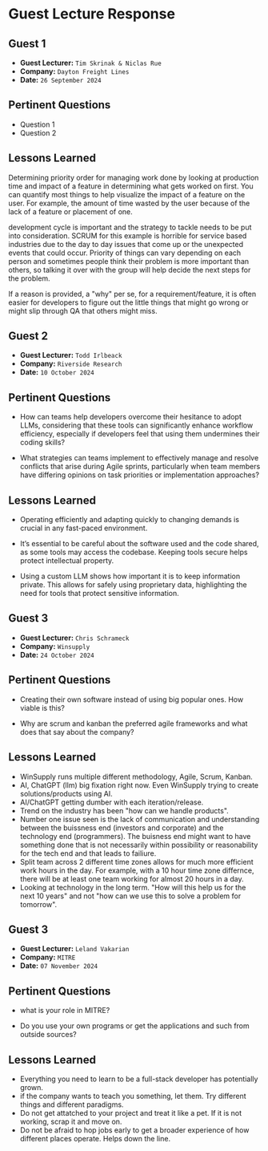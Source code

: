 # Guest Lecture Response

## Guest 1

- **Guest Lecturer:** `Tim Skrinak & Niclas Rue`
- **Company:** `Dayton Freight Lines`
- **Date:** `26 September 2024`

## Pertinent Questions

- Question 1
- Question 2

## Lessons Learned

Determining priority order for managing work done by looking at production time and impact of a feature in determining what gets worked on first. You can quantify most things to help visualize the impact of a feature on the user. For example, the amount of time wasted by the user because of the lack of a feature or placement of one.

development cycle is important and the strategy to tackle needs to be put into consideration. SCRUM for this example is horrible for service based industries due to the day to day issues that come up or the unexpected events that could occur.
Priority of things can vary depending on each person and sometimes people think their problem is more important than others, so talking it over with the group will help decide the next steps for the problem.

If a reason is provided, a "why" per se, for a requirement/feature, it is often easier for developers to figure out the little things that might go wrong or might slip through QA that others might miss.

## Guest 2

- **Guest Lecturer:** `Todd Irlbeack `
- **Company:** `Riverside Research`
- **Date:** `10 October 2024`

## Pertinent Questions

- How can teams help developers overcome their hesitance to adopt LLMs, considering that these tools can significantly enhance workflow efficiency, especially if developers feel that using them undermines their coding skills?

- What strategies can teams implement to effectively manage and resolve conflicts that arise during Agile sprints, particularly when team members have differing opinions on task priorities or implementation approaches?

## Lessons Learned

- Operating efficiently and adapting quickly to changing demands is crucial in any fast-paced environment.

- It’s essential to be careful about the software used and the code shared, as some tools may access the codebase. Keeping tools secure helps protect intellectual property.

- Using a custom LLM shows how important it is to keep information private. This allows for safely using proprietary data, highlighting the need for tools that protect sensitive information.

## Guest 3

- **Guest Lecturer:** `Chris Schrameck`
- **Company:** `Winsupply`
- **Date:** `24 October 2024`

## Pertinent Questions
- Creating their own software instead of using big popular ones. How viable is this?
  
- Why are scrum and kanban the preferred agile frameworks and what does that say about the company?

## Lessons Learned
- WinSupply runs multiple different methodology, Agile, Scrum, Kanban.
- AI, ChatGPT (llm) big fixation right now. Even WinSupply trying to create solutions/products using AI.
- AI/ChatGPT getting dumber with each iteration/release.
- Trend on the industry has been "how can we handle products".
- Number one issue seen is the lack of communication and understanding between the buissness end (investors and corporate) and the technology end (programmers). The buisness end might want to have something done that is not necessarily within possibility or reasonability for the tech end and that leads to failiure.
- Split team across 2 different time zones allows for much more efficient work hours in the day. For example, with a 10 hour time zone differnce, there will be at least one team working for almost 20 hours in a day.
- Looking at technology in the long term. "How will this help us for the next 10 years" and not "how can we use this to solve a problem for tomorrow".

## Guest 3

- **Guest Lecturer:** `Leland Vakarian`
- **Company:** `MITRE`
- **Date:** `07 November 2024`

## Pertinent Questions
- what is your role in MITRE?

- Do you use your own programs or get the applications and such from outside sources?

## Lessons Learned
- Everything you need to learn to be a full-stack developer has potentially grown.
- if the company wants to teach you something, let them. Try different things and different paradigms.
- Do not get attatched to your project and treat it like a pet. If it is not working, scrap it and move on.
- Do not be afraid to hop jobs early to get a broader experience of how different places operate. Helps down the line.
